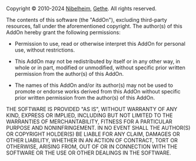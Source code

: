 Copyright © 2010-2024 [Nibelheim](http://www.wowinterface.com/forums/member.php?u=225161), [Gethe](http://www.wowinterface.com/forums/member.php?u=111611). All rights reserved.

The contents of this software (the "AddOn"), excluding third-party resources,
fall under the aforementioned copyright. The author(s) of this AddOn hereby
grant the following permissions:

* Permission to use, read or otherwise interpret this AddOn for personal use,
  without restrictions.

* This AddOn may not be redistributed by itself or in any other way, in whole
  or in part, modified or unmodified, without specific prior written
  permission from the author(s) of this AddOn.

* The names of this AddOn and/or its author(s) may not be used to promote or
  endorse works derived from this AddOn without specific prior written
  permission from the author(s) of this AddOn.

THE SOFTWARE IS PROVIDED "AS IS", WITHOUT WARRANTY OF ANY KIND, EXPRESS OR
IMPLIED, INCLUDING BUT NOT LIMITED TO THE WARRANTIES OF MERCHANTABILITY,
FITNESS FOR A PARTICULAR PURPOSE AND NONINFRINGEMENT. IN NO EVENT SHALL THE
AUTHOR(S) OR COPYRIGHT HOLDER(S) BE LIABLE FOR ANY CLAIM, DAMAGES OR OTHER
LIABILITY, WHETHER IN AN ACTION OF CONTRACT, TORT OR OTHERWISE, ARISING FROM,
OUT OF OR IN CONNECTION WITH THE SOFTWARE OR THE USE OR OTHER DEALINGS IN THE
SOFTWARE.
